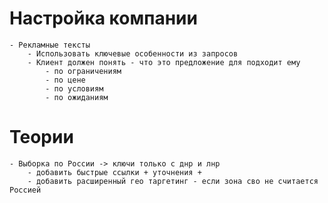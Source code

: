 # Настройка компании
	- Рекламные тексты
		- Использовать ключевые особенности из запросов
		- Клиент должен понять - что это предложение для подходит ему
			- по ограничениям
			- по цене
			- по условиям
			- по ожиданиям
	
# Теории
	- Выборка по России -> ключи только с днр и лнр
		- добавить быстрые ссылки + уточнения + 
		- добавить расширенный гео таргетинг - если зона сво не считается Россией